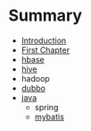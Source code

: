 # Summary

* [Introduction](README.md)
* [First Chapter](chapter1.md)
* [hbase](spring/xxx.md)
* [hive](spring/README.md)
* hadoop
* [dubbo](dubbo.md)
* [java](java.md)
  * spring
  * [mybatis](java/mybatis.md)

